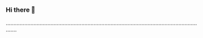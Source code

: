 ### Hi there 👋

...................................................................................................................................